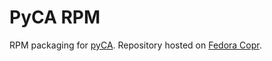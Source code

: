 PyCA RPM
========

RPM packaging for [pyCA](https://github.com/opencast/pyCA).
Repository hosted on [Fedora Copr](https://copr.fedorainfracloud.org/coprs/lkiesow/pyca/).
